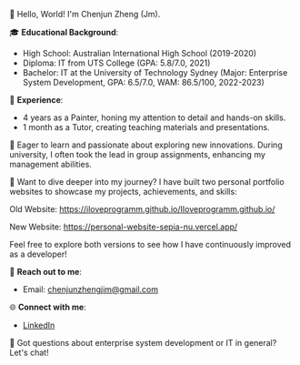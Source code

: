 👋 Hello, World! I'm Chenjun Zheng (Jm).

🎓 **Educational Background**:

- High School: Australian International High School (2019-2020)
- Diploma: IT from UTS College (GPA: 5.8/7.0, 2021)
- Bachelor: IT at the University of Technology Sydney (Major: Enterprise System Development, GPA: 6.5/7.0, WAM: 86.5/100, 2022-2023)

🔧 **Experience**:

- 4 years as a Painter, honing my attention to detail and hands-on skills.
- 1 month as a Tutor, creating teaching materials and presentations.

🌟 Eager to learn and passionate about exploring new innovations. During university, I often took the lead in group assignments, enhancing my management abilities.

🌟 Want to dive deeper into my journey?
I have built two personal portfolio websites to showcase my projects, achievements, and skills:

Old Website: https://iloveprogramm.github.io/IIoveprogramm.github.io/

New Website: https://personal-website-sepia-nu.vercel.app/

Feel free to explore both versions to see how I have continuously improved as a developer!

📩 **Reach out to me**:

- Email: [chenjunzhengjim@gmail.com](mailto:chenjunzhengjim@gmail.com)

🌐 **Connect with me**:

- [LinkedIn](https://www.linkedin.com/in/chenjun-zheng-30878728a/)

🤔 Got questions about enterprise system development or IT in general? Let's chat!
